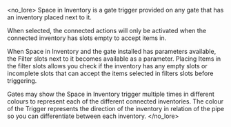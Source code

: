 <no_lore>
Space in Inventory is a gate trigger provided on any gate that has an inventory placed next to it.

When selected, the connected actions will only be activated when the connected inventory has slots empty to accept items in.

When Space in Inventory and the gate installed has parameters available, the Filter slots next to it becomes available as a parameter.
Placing Items in the filter slots allows you check if the inventory has any empty slots or incomplete slots that can accept the items selected in filters slots before triggering.

Gates may show the Space in Inventory trigger multiple times in different colours to represent each of the different connected inventories.
The colour of the Trigger represents the direction of the inventory in relation of the pipe so you can differentiate between each inventory.
</no_lore>